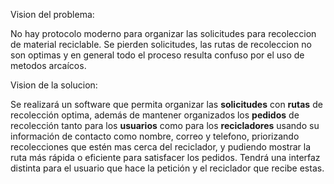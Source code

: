 Vision del problema:

No hay protocolo moderno para organizar las solicitudes para recoleccion de material reciclable. Se pierden solicitudes, las rutas de recoleccion no son optimas y en general todo el proceso resulta confuso por el uso de metodos arcaícos.

Vision de la solucion:

Se realizará un software que permita organizar las **solicitudes** con **rutas** de recolección optima, además de mantener organizados los **pedidos** de recolección tanto para los **usuarios** como para los **recicladores** usando su información de contacto como nombre, correo y telefono, priorizando recolecciones que estén mas cerca del reciclador, y pudiendo mostrar la ruta más rápida o eficiente para satisfacer los pedidos. Tendrá una interfaz distinta para el usuario que hace la petición y el reciclador que recibe estas.
